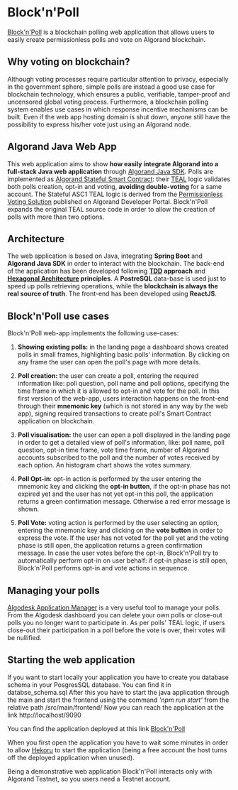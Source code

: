 
# Block'n'Poll
[Block'n'Poll]((https://blockandpoll.herokuapp.com/)) is a blockchain polling web application that allows users to easily create permissionless polls and vote on Algorand blockchain.

## Why voting on blockchain?
Although voting processes require particular attention to privacy, especially in the government sphere, simple polls are instead a good use case for blockchain technology, which ensures a public, verifiable, tamper-proof and uncensored global voting process. Furthermore, a blockchain polling system enables use cases in which response incentive mechanisms can be built. Even if the web app hosting domain is shut down, anyone still have the possibility to express his/her vote just using an Algorand node.

## Algorand Java Web App
This web application aims to show **how easily integrate Algorand into a full-stack Java web application** through [Algorand Java SDK](https://developer.algorand.org/docs/reference/sdks/#java). Polls are implemented as [Algorand Stateful Smart Contract](https://developer.algorand.org/docs/features/asc1/stateful/): their [TEAL](https://developer.algorand.org/docs/features/asc1/teal/) logic validates both polls creation, opt-in and voting, **avoiding double-voting** for a same account. The Stateful ASC1 TEAL logic is derived from the [Permissionless Voting Solution](https://developer.algorand.org/solutions/example-permissionless-voting-stateful-smart-contract-application/) published on Algorand Developer Portal. Block'n'Poll expands the original TEAL source code in order to allow the creation of polls with more than two options.

## Architecture
The web application is based on Java, integrating **Spring Boot** and **Algorand Java SDK** in order to interact with the blockchain. The back-end of the application has been developed following **[TDD](https://en.wikipedia.org/wiki/Test-driven_development) approach** and **[Hexagonal Architecture](https://en.wikipedia.org/wiki/Hexagonal_architecture_(software)) principles**. A **PostreSQL** data-base is used just to speed up polls retrieving operations, while the **blockchain is always the real source of truth**. The front-end has been developed using **ReactJS**.

## Block'n'Poll use cases
Block'n'Poll web-app implements the following use-cases:

1. **Showing existing polls:** in the landing page a dashboard shows created polls in small frames, highlighting basic polls' information. By clicking on any frame the user can open the poll's page with more details.

2. **Poll creation:** the user can create a poll, entering the required information like: poll question, poll name and poll options, specifying the time frame in which it is allowed to opt-in and vote for the poll. In this first version of the web-app, users interaction happens on the front-end through their **mnemonic key** (which is not stored in any way by the web app), signing required transactions to create poll's Smart Contract application on blockchain.

3. **Poll visualisation:** the user can open a poll displayed in the landing page in order to get a detailed view of poll's information, like: poll name, poll question, opt-in time frame, vote time frame, number of Algorand accounts subscribed to the poll and the number of votes received by each option. An histogram chart shows the votes summary.

4. **Poll Opt-in**: opt-in action is performed by the user entering the mnemonic key and clicking the **opt-in button**, if the opt-in phase has not expired yet and the user has not yet opt-in this poll, the application returns a green confirmation message. Otherwise a red error message is shown.

5. **Poll Vote:** voting action is performed by the user selecting an option, entering the mnemonic key and clicking on the **vote button** in order to express the vote. If the user has not voted for the poll yet and the voting phase is still open, the application returns a green confirmation message. In case the user votes before the opt-in, Block'n'Poll try to automatically perform opt-in on user behalf: if opt-in phase is still open, Block'n'Poll performs opt-in and vote actions in sequence.

## Managing your polls
[Algodesk Application Manager](https://applicationmanager.algodesk.io/) is a very useful tool to manage your polls. From the Algodesk dashboard you can delete your own polls or close-out polls you no longer want to participate in. As per polls' TEAL logic, if users close-out their participation in a poll before the vote is over, their votes will be nullified.

## Starting the web application

If you want to start locally your application you have to create you database schema in your PosgresSQL database. You can find it in databse_schema.sql
After this you have to start the java application through the main and start the frontend using the command *'npm run start'* from the relative path /src/main/frontend/
Now you can reach the application at the link http://localhost/9090

You can find the application deployed at this link [Block'n'Poll](https://blockandpoll.herokuapp.com/)

When you first open the application you have to wait some minutes in order to allow [Hekoru](https://www.heroku.com/) to start the application (being a free account the host turns off the deployed application when unused).

Being a demonstrative web application Block'n'Poll interacts only with Algorand Testnet, so you users need a Testnet account.